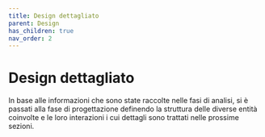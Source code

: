 ```yaml
---
title: Design dettagliato
parent: Design
has_children: true
nav_order: 2
---
```

# Design dettagliato

In base alle informazioni che sono state raccolte nelle fasi di analisi, si è passati alla fase di progettazione definendo la struttura delle diverse entità coinvolte e le loro interazioni i cui dettagli sono trattati nelle prossime sezioni.